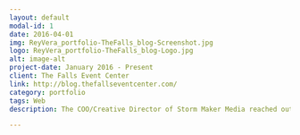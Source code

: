 ```yaml
---
layout: default
modal-id: 1
date: 2016-04-01
img: ReyVera_portfolio-TheFalls_blog-Screenshot.jpg
logo: ReyVera_portfolio-TheFalls_blog-Logo.jpg
alt: image-alt
project-date: January 2016 - Present
client: The Falls Event Center
link: http://blog.thefallseventcenter.com/
category: portfolio
tags: Web
description: The COO/Creative Director of Storm Maker Media reached out for assistance on <a target="_blank" href="http://www.thefallseventcenter.com/">The Falls Event Center's</a> website. The original site was designed using WordPress as the platform, so the important consideration here was trying to keep as much of the functionality they were used to intact.

---
```


